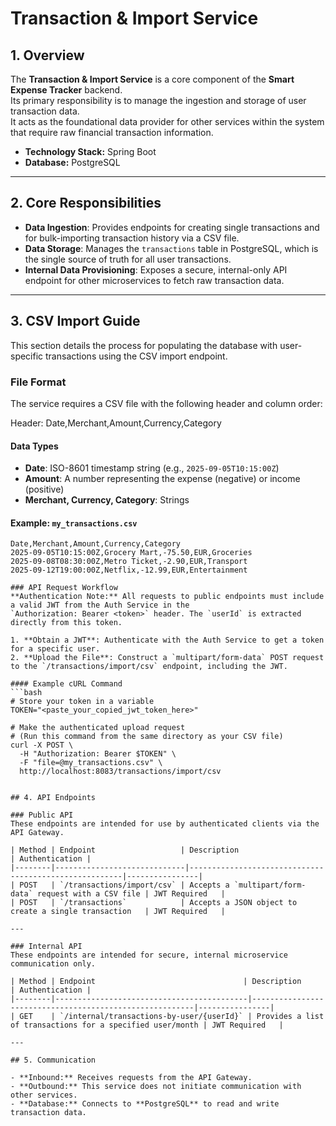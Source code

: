 # Transaction & Import Service

## 1. Overview

The **Transaction & Import Service** is a core component of the **Smart Expense Tracker** backend.  
Its primary responsibility is to manage the ingestion and storage of user transaction data.  
It acts as the foundational data provider for other services within the system that require raw financial transaction information.

- **Technology Stack:** Spring Boot
- **Database:** PostgreSQL

---

## 2. Core Responsibilities

- **Data Ingestion**: Provides endpoints for creating single transactions and for bulk-importing transaction history via a CSV file.
- **Data Storage**: Manages the `transactions` table in PostgreSQL, which is the single source of truth for all user transactions.
- **Internal Data Provisioning**: Exposes a secure, internal-only API endpoint for other microservices to fetch raw transaction data.

---

## 3. CSV Import Guide

This section details the process for populating the database with user-specific transactions using the CSV import endpoint.

### File Format

The service requires a CSV file with the following header and column order:


Header: Date,Merchant,Amount,Currency,Category

#### Data Types

- **Date**: ISO-8601 timestamp string (e.g., `2025-09-05T10:15:00Z`)
- **Amount**: A number representing the expense (negative) or income (positive)
- **Merchant, Currency, Category**: Strings

#### Example: `my_transactions.csv`

```csv
Date,Merchant,Amount,Currency,Category
2025-09-05T10:15:00Z,Grocery Mart,-75.50,EUR,Groceries
2025-09-08T08:30:00Z,Metro Ticket,-2.90,EUR,Transport
2025-09-12T19:00:00Z,Netflix,-12.99,EUR,Entertainment

### API Request Workflow
**Authentication Note:** All requests to public endpoints must include a valid JWT from the Auth Service in the  
`Authorization: Bearer <token>` header. The `userId` is extracted directly from this token.

1. **Obtain a JWT**: Authenticate with the Auth Service to get a token for a specific user.  
2. **Upload the File**: Construct a `multipart/form-data` POST request to the `/transactions/import/csv` endpoint, including the JWT.  

#### Example cURL Command
```bash
# Store your token in a variable
TOKEN="<paste_your_copied_jwt_token_here>"

# Make the authenticated upload request
# (Run this command from the same directory as your CSV file)
curl -X POST \
  -H "Authorization: Bearer $TOKEN" \
  -F "file=@my_transactions.csv" \
  http://localhost:8083/transactions/import/csv


## 4. API Endpoints

### Public API
These endpoints are intended for use by authenticated clients via the API Gateway.

| Method | Endpoint                   | Description                                           | Authentication |
|--------|-----------------------------|-------------------------------------------------------|----------------|
| POST   | `/transactions/import/csv` | Accepts a `multipart/form-data` request with a CSV file | JWT Required   |
| POST   | `/transactions`            | Accepts a JSON object to create a single transaction   | JWT Required   |

---

### Internal API
These endpoints are intended for secure, internal microservice communication only.

| Method | Endpoint                                 | Description                                             | Authentication |
|--------|-------------------------------------------|---------------------------------------------------------|----------------|
| GET    | `/internal/transactions-by-user/{userId}` | Provides a list of transactions for a specified user/month | JWT Required   |

---

## 5. Communication

- **Inbound:** Receives requests from the API Gateway.  
- **Outbound:** This service does not initiate communication with other services.  
- **Database:** Connects to **PostgreSQL** to read and write transaction data.  

